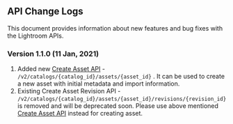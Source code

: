 ## API Change Logs
This document provides information about new features and bug fixes with the Lightroom APIs.

### Version 1.1.0 (11 Jan, 2021)
1. Added new <a href="https://www.stage.adobe.io/apis/creativecloud/lightroom/apidocs.html#/assets/createAsset" target="_blank">Create Asset API</a> - `/v2/catalogs/{catalog_id}/assets/{asset_id}` . It can be used to create a new asset with initial metadata and import information.
2. Existing Create Asset Revision API - `/v2/catalogs/{catalog_id}/assets/{asset_id}/revisions/{revision_id}` is removed and will be deprecated soon. Please use above mentioned <a href="https://www.stage.adobe.io/apis/creativecloud/lightroom/apidocs.html#/assets/createAsset" target="_blank">Create Asset API</a> instead for creating asset.